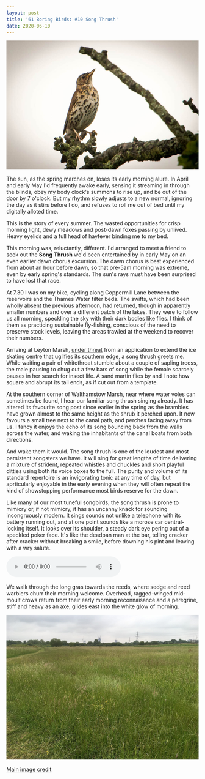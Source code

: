 ```yaml
---
layout: post
title: '61 Boring Birds: #10 Song Thrush'
date: 2020-06-10
---
```

![song thrush](/assets/img/song-thrush.jpg)

The sun, as the spring marches on, loses its early morning alure. In April and early May I'd frequently awake early, sensing it streaming in through the blinds, obey my body clock's summons to rise up, and be out of the door by 7 o'clock. But my rhythm slowly adjusts to a new normal, ignoring the day as it stirs before I do, and refuses to roll me out of bed until my digitally alloted time. 

This is the story of every summer. The wasted opportunities for crisp morning light, dewy meadows and post-dawn foxes passing by unlived. Heavy eyelids and a full head of hayfever binding me to my bed.

This morning was, reluctantly, different. I'd arranged to meet a friend to seek out the **Song Thrush** we'd been entertained by in early May on an even earlier dawn chorus excursion. The dawn chorus is best experienced from about an hour before dawn, so that pre-5am morning was extreme, even by early spring's standards. The sun's rays must have been surprised to have lost that race.

At 7.30 I was on my bike, cycling along Coppermill Lane between the reservoirs and the Thames Water filter beds. The swifts, which had been wholly absent the previous afternoon, had returned, though in apparently smaller numbers and over a different patch of the lakes. They were to follow us all morning, speckling the sky with their dark bodies like flies. I think of them as practicing sustainable fly-fishing, conscious of the need to preserve stock levels, leaving the areas trawled at the weekend to recover their numbers.

Arriving at Leyton Marsh, [under threat](https://www.saveleamarshes.org.uk/) from an application to extend the ice skating centre that uglifies its southern edge, a song thrush greets me. While waiting a pair of whitethroat stumble about a couple of sapling treess, the male pausing to chug out a few bars of song while the female scarcely pauses in her search for insect life. A sand martin flies by and I note how square and abrupt its tail ends, as if cut out from a template. 

At the southern corner of Walthamstow Marsh, near where water voles can sometimes be found, I hear our familiar song thrush singing already. It has altered its favourite song post since earlier in the spring as the brambles have grown almost to the same height as the shrub it perched upon. It now favours a small tree next to the canal path, and perches facing away from us. I fancy it enjoys the echo of its song bouncing back from the walls across the water, and waking the inhabitants of the canal boats from both directions.

And wake them it would. The song thrush is one of the loudest and most persistent songsters we have. It will sing for great lengths of time delivering a mixture of strident, repeated whistles and chuckles and short playful ditties using both its voice boxes to the full. The purity and volume of its standard repertoire is an invigorating tonic at any time of day, but aprticularly enjoyable in the early evening when they will often repeat the kind of showstopping performance most birds reserve for the dawn.

Like many of our most tuneful songbirds, the song thrush is prone to mimicry or, if not mimicry, it has an uncanny knack for sounding incongruously modern. It sings sounds not unlike a telephone with its battery running out, and at one point sounds like a morose car central-locking itself. It looks over its shoulder, a steady dark eye pering out of a speckled poker face. It's like the deadpan man at the bar, telling cracker after cracker without breaking a smile, before downing his pint and leaving with a wry salute.

<audio controls>
  <source src="/assets/song-thrush.mp3" type="audio/mpeg">
</audio>

We walk through the long gras towards the reeds, where sedge and reed warblers churr their morning welcome. Overhead, ragged-winged mid-moult crows return from their early morning reconnaisance and a peregrine, stiff and heavy as an axe, glides east into the white glow of morning.

![marshes](/assets/img/marshes.jpg)

[Main image credit](https://commons.wikimedia.org/wiki/File:Song_Thrush_Hampshire.jpg)
